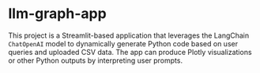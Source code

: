 # llm-graph-app
This project is a Streamlit-based application that leverages the LangChain `ChatOpenAI` model to dynamically generate Python code based on user queries and uploaded CSV data. The app can produce Plotly visualizations or other Python outputs by interpreting user prompts.
